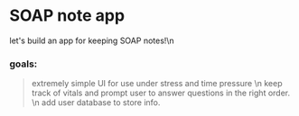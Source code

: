 # SOAP note app
let's build an app for keeping SOAP notes!\n
### goals:
> extremely simple UI for use under stress and time pressure \n
> keep track of vitals and prompt user to answer questions in the right order. \n
> add user database to store info.
